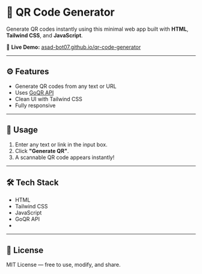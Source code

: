 # 🔳 QR Code Generator

Generate QR codes instantly using this minimal web app built with **HTML**, **Tailwind CSS**, and **JavaScript**.

🔗 **Live Demo:** [asad-bot07.github.io/qr-code-generator](https://asad-bot07.github.io/qr-code-generator/)

---

## ⚙️ Features

- Generate QR codes from any text or URL
- Uses [GoQR API](https://api.qrserver.com/v1/create-qr-code/)
- Clean UI with Tailwind CSS
- Fully responsive

---

## 🚀 Usage

1. Enter any text or link in the input box.
2. Click **"Generate QR"**.
3. A scannable QR code appears instantly!

---

## 🛠️ Tech Stack

- HTML  
- Tailwind CSS  
- JavaScript  
- GoQR API
- 
---

## 📄 License

MIT License — free to use, modify, and share.
